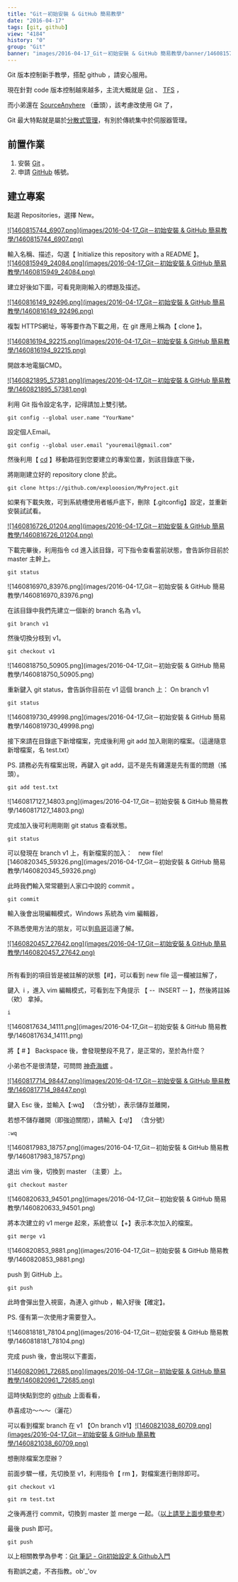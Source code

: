 ```yaml
---
title: "Git－初始安裝 & GitHub 簡易教學"
date: "2016-04-17"
tags: [git, github]
view: "4184"
history: "0"
group: "Git"
banner: "images/2016-04-17_Git－初始安裝 & GitHub 簡易教學/banner/1460815744_6907.png"
---
```


Git 版本控制新手教學，搭配 github ，請安心服用。

現在針對 code 版本控制越來越多，主流大概就是 [Git](https://git-scm.com/) 、 [TFS](https://www.visualstudio.com/zh-tw/products/tfs-overview-vs.aspx) ，

而小弟還在 [SourceAnyhere](http://www.dynamsoft.com/products/version-control-source-control-sourceanywhere.aspx) （垂頭），該考慮改使用 Git 了，

Git 最大特點就是屬於[分散式管理](https://git-scm.com/book/zh-tw/v1/%E9%96%8B%E5%A7%8B-%E9%97%9C%E6%96%BC%E7%89%88%E6%9C%AC%E6%8E%A7%E5%88%B6)，有別於傳統集中於伺服器管理。

前置作業
----

1.  安裝 [Git](https://git-scm.com/) 。
2.  申請 [GitHub](https://github.com/) 帳號。

建立專案
----

點選 Repositories，選擇 New。

[![1460815744_6907.png](images/2016-04-17_Git－初始安裝 & GitHub 簡易教學/1460815744_6907.png)](https://dotblogsfile.blob.core.windows.net/user/incredible/1f98056a-07ff-431f-9832-c21cfb6b7752/1460815744_6907.png)

​輸入名稱、描述，勾選【 Initialize this repository with a README 】。  
[![1460815949_24084.png](images/2016-04-17_Git－初始安裝 & GitHub 簡易教學/1460815949_24084.png)](https://dotblogsfile.blob.core.windows.net/user/incredible/1f98056a-07ff-431f-9832-c21cfb6b7752/1460815949_24084.png)

建立好後如下圖，可看見剛剛輸入的標題及描述。

[![1460816149_92496.png](images/2016-04-17_Git－初始安裝 & GitHub 簡易教學/1460816149_92496.png)](https://dotblogsfile.blob.core.windows.net/user/incredible/1f98056a-07ff-431f-9832-c21cfb6b7752/1460816149_92496.png)

複製 HTTPS網址，等等要作為下載之用，在 git 應用上稱為【 clone 】。

[![1460816194_92215.png](images/2016-04-17_Git－初始安裝 & GitHub 簡易教學/1460816194_92215.png)](https://dotblogsfile.blob.core.windows.net/user/incredible/1f98056a-07ff-431f-9832-c21cfb6b7752/1460816194_92215.png)

開啟本地電腦CMD。

[![1460821895_57381.png](images/2016-04-17_Git－初始安裝 & GitHub 簡易教學/1460821895_57381.png)](https://dotblogsfile.blob.core.windows.net/user/incredible/1f98056a-07ff-431f-9832-c21cfb6b7752/1460821895_57381.png)

利用 Git 指令設定名字，記得請加上雙引號。

    git config --global user.name "YourName"

設定個人Email。

    git config --global user.email "youremail@gmail.com"

然後利用【 [cd](http://lnpcd.blogspot.tw/2012/07/05.html) 】移動路徑到您要建立的專案位置，到該目錄底下後，

將剛剛建立好的 repository clone 於此。

    git clone https://github.com/explooosion/MyProject.git

如果有下載失敗，可到系統槽使用者帳戶底下，刪除【.gitconfig】設定，並重新安裝試試看。

[![1460816726_01204.png](images/2016-04-17_Git－初始安裝 & GitHub 簡易教學/1460816726_01204.png)](https://dotblogsfile.blob.core.windows.net/user/incredible/1f98056a-07ff-431f-9832-c21cfb6b7752/1460816726_01204.png)

下載完畢後，利用指令 cd 進入該目錄，可下指令查看當前狀態，會告訴你目前於 master 主幹上。

    git status

![1460816970_83976.png](images/2016-04-17_Git－初始安裝 & GitHub 簡易教學/1460816970_83976.png)

在該目錄中我們先建立一個新的 branch 名為 v1。

    git branch v1

然後切換分枝到 v1。

    git checkout v1

![1460818750_50905.png](images/2016-04-17_Git－初始安裝 & GitHub 簡易教學/1460818750_50905.png)

重新鍵入 git status，會告訴你目前在 v1 這個 branch 上： On branch v1

    git status

![1460819730_49998.png](images/2016-04-17_Git－初始安裝 & GitHub 簡易教學/1460819730_49998.png)

接下來請在目錄底下新增檔案，完成後利用 git add 加入剛剛的檔案。（這邊隨意新增檔案，名 test.txt）

PS. 請務必先有檔案出現，再鍵入 git add，這不是先有雞還是先有蛋的問題（搖頭）。 

    git add test.txt

![1460817127_14803.png](images/2016-04-17_Git－初始安裝 & GitHub 簡易教學/1460817127_14803.png)

完成加入後可利用剛剛 git status 查看狀態。

    git status

可以發現在 branch v1 上，有新檔案的加入：　new file![1460820345_59326.png](images/2016-04-17_Git－初始安裝 & GitHub 簡易教學/1460820345_59326.png)

此時我們輸入常常聽到人家口中說的 commit 。

    git commit

輸入後會出現編輯模式，Windows 系統為 vim 編輯器，

不熟悉使用方法的朋友，可以到[鳥哥](http://linux.vbird.org/linux_basic/0310vi.php)這邊了解。

[![1460820457_27642.png](images/2016-04-17_Git－初始安裝 & GitHub 簡易教學/1460820457_27642.png)](https://dotblogsfile.blob.core.windows.net/user/incredible/1f98056a-07ff-431f-9832-c21cfb6b7752/1460820457_27642.png)  
 

所有看到的項目皆是被註解的狀態【#】，可以看到 new file 這一欄被註解了，

鍵入  i ，進入 vim 編輯模式，可看到左下角提示 【 --  INSERT -- 】，然後將註姊 （欸） 拿掉。

    i

![1460817634_14111.png](images/2016-04-17_Git－初始安裝 & GitHub 簡易教學/1460817634_14111.png)

將【 # 】 Backspace 後，會發現整段不見了，是正常的，至於為什麼？

小弟也不是很清楚，可問問 [神奇海螺](http://lmgtfy.com/?q=git+commit) 。

[![1460817714_98447.png](images/2016-04-17_Git－初始安裝 & GitHub 簡易教學/1460817714_98447.png)](https://dotblogsfile.blob.core.windows.net/user/incredible/1f98056a-07ff-431f-9832-c21cfb6b7752/1460817714_98447.png)

鍵入 Esc 後，並輸入【:wq】 （含分號），表示儲存並離開， 

若想不儲存離開（即強迫關閉），請輸入【:q!】 （含分號）

    :wq

![1460817983_18757.png](images/2016-04-17_Git－初始安裝 & GitHub 簡易教學/1460817983_18757.png)

退出 vim 後，切換到 master （主要）上。

    git checkout master

![1460820633_94501.png](images/2016-04-17_Git－初始安裝 & GitHub 簡易教學/1460820633_94501.png)

將本次建立的 v1 merge 起來，系統會以【+】表示本次加入的檔案。

    git merge v1

![1460820853_9881.png](images/2016-04-17_Git－初始安裝 & GitHub 簡易教學/1460820853_9881.png)

push 到 GitHub 上。

    git push

此時會彈出登入視窗，為連入 github ，輸入好後【確定】。

PS. 僅有第一次使用才需要登入。

![1460818181_78104.png](images/2016-04-17_Git－初始安裝 & GitHub 簡易教學/1460818181_78104.png)

完成 push 後，會出現以下畫面，

[![1460820961_72685.png](images/2016-04-17_Git－初始安裝 & GitHub 簡易教學/1460820961_72685.png)](https://dotblogsfile.blob.core.windows.net/user/incredible/1f98056a-07ff-431f-9832-c21cfb6b7752/1460820961_72685.png)

這時快點到您的 [github](https://github.com/explooosion/MyProject) 上面看看，

恭喜成功～～～（灑花）

可以看到檔案 branch 在 v1 【On branch v1】[![1460821038_60709.png](images/2016-04-17_Git－初始安裝 & GitHub 簡易教學/1460821038_60709.png)](https://dotblogsfile.blob.core.windows.net/user/incredible/1f98056a-07ff-431f-9832-c21cfb6b7752/1460821038_60709.png)

想刪除檔案怎麼辦？

前面步驟一樣，先切換至 v1，利用指令【 rm 】，對檔案進行刪除即可。

    git checkout v1

    git rm test.txt

之後再進行 commit，切換到 master 並 merge 一起。（[以上請至上面步驟參考](#merge)）

最後 push 即可。

    git push

以上相關教學為參考：[Git 筆記 - Git初始設定 & Github入門](http://tech.marsw.tw/blog/2013/08/16/git-notes-github)

有勘誤之處，不吝指教。ob'\_'ov